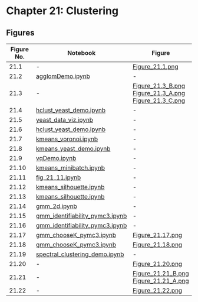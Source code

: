 
# Chapter 21: Clustering

## Figures

|Figure No. | Notebook | Figure |
|--|--|--|
| 21.1 | - | [Figure_21.1.png](https://github.com/probml/pml-book/blob/main/book1-figures/Figure_21.1.png)<br/> |
| 21.2 | [agglomDemo.ipynb](agglomDemo.ipynb) | - |
| 21.3 | - | [Figure_21.3_B.png](https://github.com/probml/pml-book/blob/main/book1-figures/Figure_21.3_B.png)<br/>[Figure_21.3_A.png](https://github.com/probml/pml-book/blob/main/book1-figures/Figure_21.3_A.png)<br/>[Figure_21.3_C.png](https://github.com/probml/pml-book/blob/main/book1-figures/Figure_21.3_C.png)<br/> |
| 21.4 | [hclust_yeast_demo.ipynb](hclust_yeast_demo.ipynb) | - |
| 21.5 | [yeast_data_viz.ipynb](yeast_data_viz.ipynb) | - |
| 21.6 | [hclust_yeast_demo.ipynb](hclust_yeast_demo.ipynb) | - |
| 21.7 | [kmeans_voronoi.ipynb](kmeans_voronoi.ipynb) | - |
| 21.8 | [kmeans_yeast_demo.ipynb](kmeans_yeast_demo.ipynb) | - |
| 21.9 | [vqDemo.ipynb](vqDemo.ipynb) | - |
| 21.10 | [kmeans_minibatch.ipynb](kmeans_minibatch.ipynb) | - |
| 21.11 | [fig_21_11.ipynb](fig_21_11.ipynb) | - |
| 21.12 | [kmeans_silhouette.ipynb](kmeans_silhouette.ipynb) | - |
| 21.13 | [kmeans_silhouette.ipynb](kmeans_silhouette.ipynb) | - |
| 21.14 | [gmm_2d.ipynb](gmm_2d.ipynb) | - |
| 21.15 | [gmm_identifiability_pymc3.ipynb](gmm_identifiability_pymc3.ipynb) | - |
| 21.16 | [gmm_identifiability_pymc3.ipynb](gmm_identifiability_pymc3.ipynb) | - |
| 21.17 | [gmm_chooseK_pymc3.ipynb](gmm_chooseK_pymc3.ipynb) | [Figure_21.17.png](https://github.com/probml/pml-book/blob/main/book1-figures/Figure_21.17.png)<br/> |
| 21.18 | [gmm_chooseK_pymc3.ipynb](gmm_chooseK_pymc3.ipynb) | [Figure_21.18.png](https://github.com/probml/pml-book/blob/main/book1-figures/Figure_21.18.png)<br/> |
| 21.19 | [spectral_clustering_demo.ipynb](spectral_clustering_demo.ipynb) | - |
| 21.20 | - | [Figure_21.20.png](https://github.com/probml/pml-book/blob/main/book1-figures/Figure_21.20.png)<br/> |
| 21.21 | - | [Figure_21.21_B.png](https://github.com/probml/pml-book/blob/main/book1-figures/Figure_21.21_B.png)<br/>[Figure_21.21_A.png](https://github.com/probml/pml-book/blob/main/book1-figures/Figure_21.21_A.png)<br/> |
| 21.22 | - | [Figure_21.22.png](https://github.com/probml/pml-book/blob/main/book1-figures/Figure_21.22.png)<br/> |
